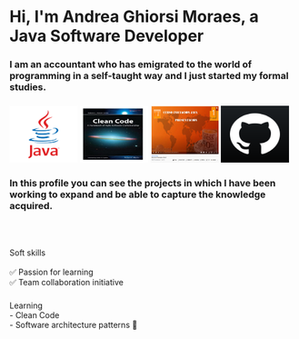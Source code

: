 # Hi, I'm Andrea Ghiorsi Moraes, a Java Software Developer

<h3 align="left">I am an accountant who has emigrated to the
world of programming in a self-taught way and I just started
my formal studies.

###

<div align="left">
<img src="src/main/resources/java.png" height="100" width="120"/>
<img src="src/main/resources/clean.jpg" height="100" width="120"/>
<img src="src/main/resources/javacourse.png" height="100" width="120"/>
<img src="src/main/resources/git.png" height="100" width="120"/>
</div>

###

<h3 align="left">In this profile you can see the projects in which I have
been working to expand and be able to capture the knowledge
acquired.
</h3>




<br clear="both">



<br clear="both">

<p align="left">Soft skills<br><br>
✅ Passion for learning<br>
✅ Team collaboration initiative</p>

###

<p align="left">Learning<br>
- Clean Code <br>
- Software architecture patterns 📝<br>


###

<div align="left">
</div>

###
